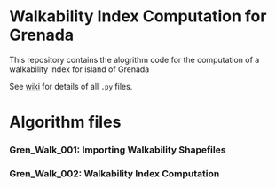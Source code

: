# Walkability Index Computation for Grenada

This repository contains the alogrithm code for the computation of a walkability index for island of Grenada

See [wiki](https://github.com/UWI-DataGroup/repo_p145/wiki/Grenada-Walkability-Index-Computation) for details of all `.py` files.

# Algorithm files 

### Gren_Walk_001:        Importing Walkability Shapefiles
### Gren_Walk_002:        Walkability Index Computation
